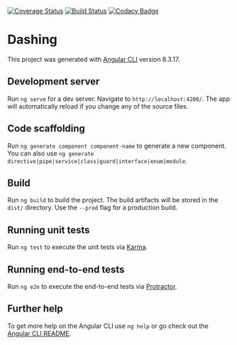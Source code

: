 [![Coverage Status](https://coveralls.io/repos/github/abderahmane/dashing/badge.svg?branch=feat/ci-coverall)](https://coveralls.io/github/abderahmane/dashing?branch=feat/ci-coverall)
[![Build Status](https://travis-ci.org/abderahmane/dashing.svg?branch=master)](https://travis-ci.org/abderahmane/dashing)
[![Codacy Badge](https://api.codacy.com/project/badge/Grade/cf96c702adbd4e5c8a466e933d9861bc)](https://www.codacy.com/manual/abderahmane/dashing?utm_source=github.com&amp;utm_medium=referral&amp;utm_content=abderahmane/dashing&amp;utm_campaign=Badge_Grade)

# Dashing

This project was generated with [Angular CLI](https://github.com/angular/angular-cli) version 8.3.17.

## Development server

Run `ng serve` for a dev server. Navigate to `http://localhost:4200/`. The app will automatically reload if you change any of the source files.

## Code scaffolding

Run `ng generate component component-name` to generate a new component. You can also use `ng generate directive|pipe|service|class|guard|interface|enum|module`.

## Build

Run `ng build` to build the project. The build artifacts will be stored in the `dist/` directory. Use the `--prod` flag for a production build.

## Running unit tests

Run `ng test` to execute the unit tests via [Karma](https://karma-runner.github.io).

## Running end-to-end tests

Run `ng e2e` to execute the end-to-end tests via [Protractor](http://www.protractortest.org/).

## Further help

To get more help on the Angular CLI use `ng help` or go check out the [Angular CLI README](https://github.com/angular/angular-cli/blob/master/README.md).
